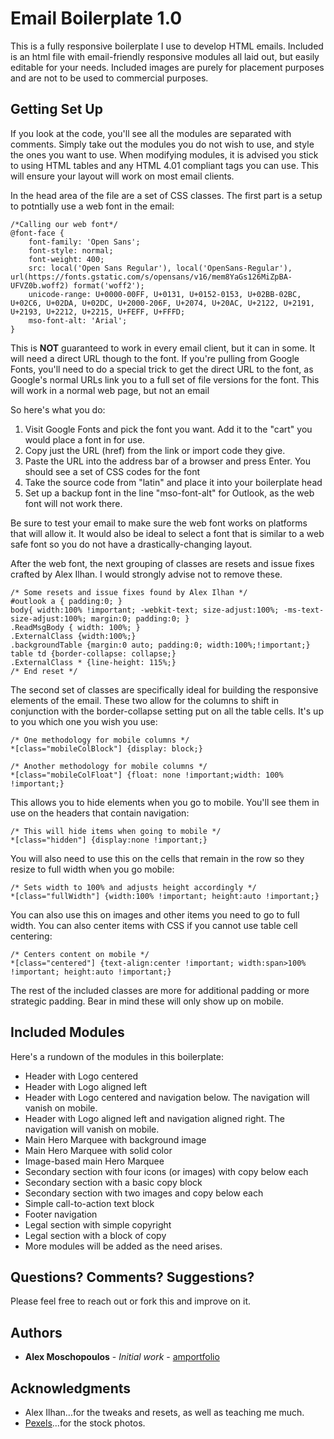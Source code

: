# Email Boilerplate 1.0

This is a fully responsive boilerplate I use to develop HTML emails. Included is an html file with email-friendly responsive modules all laid out, but easily editable for your needs. Included images are purely for placement purposes and are not to be used to commercial purposes.

## Getting Set Up

If you look at the code, you'll see all the modules are separated with comments. Simply take out the modules you do not wish to use, and style the ones you want to use. When modifying modules, it is advised you stick to using HTML tables and any HTML 4.01 compliant tags you can use. This will ensure your layout will work on most email clients.

In the head area of the file are a set of CSS classes. The first part is a setup to potntially use a web font in the email:

    /*Calling our web font*/
    @font-face {
    	font-family: 'Open Sans';
    	font-style: normal;
    	font-weight: 400;
    	src: local('Open Sans Regular'), local('OpenSans-Regular'), url(https://fonts.gstatic.com/s/opensans/v16/mem8YaGs126MiZpBA-UFVZ0b.woff2) format('woff2');
    	unicode-range: U+0000-00FF, U+0131, U+0152-0153, U+02BB-02BC, U+02C6, U+02DA, U+02DC, U+2000-206F, U+2074, U+20AC, U+2122, U+2191, U+2193, U+2212, U+2215, U+FEFF, U+FFFD;
    	mso-font-alt: 'Arial';
    }

This is **NOT** guaranteed to work in every email client, but it can in some. It will need a direct URL though to the font. If you're pulling from Google Fonts, you'll need to do a special trick to get the direct URL to the font, as Google's normal URLs link you to a full set of file versions for the font. This will work in a normal web page, but not an email

So here's what you do:

1. Visit Google Fonts and pick the font you want. Add it to the "cart" you would place a font in for use.
2. Copy just the URL (href) from the link or import code they give.
3. Paste the URL into the address bar of a browser and press Enter. You should see a set of CSS codes for the font
4. Take the source code from "latin" and place it into your boilerplate head
5. Set up a backup font in the line "mso-font-alt" for Outlook, as the web font will not work there.

Be sure to test your email to make sure the web font works on platforms that will allow it. It would also be ideal to select a font that is similar to a web safe font so you do not have a drastically-changing layout.

After the web font, the next grouping of classes are resets and issue fixes crafted by Alex Ilhan. I would strongly advise not to remove these.

    /* Some resets and issue fixes found by Alex Ilhan */
    #outlook a { padding:0; }
    body{ width:100% !important; -webkit-text; size-adjust:100%; -ms-text-size-adjust:100%; margin:0; padding:0; }
    .ReadMsgBody { width: 100%; }
    .ExternalClass {width:100%;}
    .backgroundTable {margin:0 auto; padding:0; width:100%;!important;}
    table td {border-collapse: collapse;}
    .ExternalClass * {line-height: 115%;}
    /* End reset */

The second set of classes are specifically ideal for building the responsive elements of the email. These two allow for the columns to shift in conjunction with the border-collapse setting put on all the table cells. It's up to you which one you wish you use:

    /* One methodology for mobile columns */
    *[class="mobileColBlock"] {display: block;}
     
    /* Another methodology for mobile columns */
    *[class="mobileColFloat"] {float: none !important;width: 100% !important;}

This allows you to hide elements when you go to mobile. You'll see them in use on the headers that contain navigation:

    /* This will hide items when going to mobile */
    *[class="hidden"] {display:none !important;}

You will also need to use this on the cells that remain in the row so they resize to full width when you go mobile:

    /* Sets width to 100% and adjusts height accordingly */
    *[class="fullWidth"] {width:100% !important; height:auto !important;}

You can also use this on images and other items you need to go to full width. You can also center items with CSS if you cannot use table cell centering:

    /* Centers content on mobile */
    *[class="centered"] {text-align:center !important; width:span>100% !important; height:auto !important;}

The rest of the included classes are more for additional padding or more strategic padding. Bear in mind these will only show up on mobile.

## Included Modules

Here's a rundown of the modules in this boilerplate:

* Header with Logo centered
* Header with Logo aligned left
* Header with Logo centered and navigation below. The navigation will vanish on mobile.
* Header with Logo aligned left and navigation aligned right. The navigation will vanish on mobile.
* Main Hero Marquee with background image
* Main Hero Marquee with solid color
* Image-based main Hero Marquee
* Secondary section with four icons (or images) with copy below each
* Secondary section with a basic copy block
* Secondary section with two images and copy below each
* Simple call-to-action text block
* Footer navigation
* Legal section with simple copyright
* Legal section with a block of copy
* More modules will be added as the need arises.

## Questions? Comments? Suggestions?

Please feel free to reach out or fork this and improve on it.

## Authors

* **Alex Moschopoulos** - *Initial work* - [amportfolio](https://github.com/amportfolio)

## Acknowledgments

* Alex Ilhan...for the tweaks and resets, as well as teaching me much.
* [Pexels](https://www.pexels.com/)...for the stock photos.